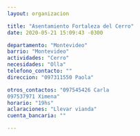 ```yaml
---
layout: organizacion

title: "Asentamiento Fortaleza del Cerro"
date: 2020-05-21 15:09:43 -0300

departamento: "Montevideo"
barrio: "Montevideo"
actividades: "Cerro"
necesidades: "Olla"
telefono_contacto: ""
direccion: "097311550 Paola"

otros_contactos: "097545426 Carla 
097537971 Ximena"
horario: "19hs"
aclaraciones: "Llevar vianda"
cuenta_bancaria: ""

---
```

